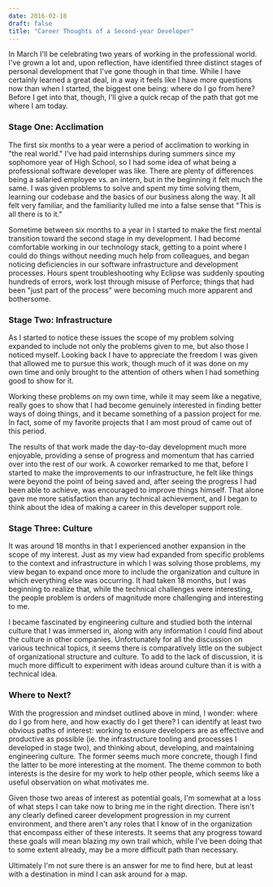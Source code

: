 ```yaml
---
date: 2016-02-18
draft: false
title: "Career Thoughts of a Second-year Developer"
---
```


In March I'll be celebrating two years of working in the professional world. I've grown a lot and, upon reflection, have identified three distinct stages of personal development that I've gone though in that time. While I have certainly learned a great deal, in a way it feels like I have more questions now than when I started, the biggest one being: where do I go from here? Before I get into that, though, I'll give a quick recap of the path that got me where I am today.

<!--more-->

### Stage One: Acclimation
The first six months to a year were a period of acclimation to working in "the real world." I've had paid internships during summers since my sophomore year of High School, so I had some idea of what being a professional software developer was like. There are plenty of differences being a salaried employee vs. an intern, but in the beginning it felt much the same. I was given problems to solve and spent my time solving them, learning our codebase and the basics of our business along the way. It all felt very familiar, and the familiarity lulled me into a false sense that "This is all there is to it."

Sometime between six months to a year in I started to make the first mental transition toward the second stage in my development. I had become comfortable working in our technology stack, getting to a point where I could do things without needing much help from colleagues, and began noticing deficiencies in our software infrastructure and development processes. Hours spent troubleshooting why Eclipse was suddenly spouting hundreds of errors, work lost through misuse of Perforce; things that had been "just part of the process" were becoming much more apparent and bothersome.

### Stage Two: Infrastructure
As I started to notice these issues the scope of my problem solving expanded to include not only the problems given to me, but also those I noticed myself. Looking back I have to appreciate the freedom I was given that allowed me to pursue this work, though much of it was done on my own time and only brought to the attention of others when I had something good to show for it. 

Working these problems on my own time, while it may seem like a negative, really goes to show that I had become genuinely interested in finding better ways of doing things, and it became something of a passion project for me. In fact, some of my favorite projects that I am most proud of came out of this period. 

The results of that work made the day-to-day development much more enjoyable, providing a sense of progress and momentum that has carried over into the rest of our work. A coworker remarked to me that, before I started to make the improvements to our infrastructure, he felt like things were beyond the point of being saved and, after seeing the progress I had been able to achieve, was encouraged to improve things himself. That alone gave me more satisfaction than any technical achievement, and I began to think about the idea of making a career in this developer support role. 

### Stage Three: Culture

It was around 18 months in that I experienced another expansion in the scope of my interest. Just as my view had expanded from specific problems to the context and infrastructure in which I was solving those problems, my view began to expand once more to include the organization and culture in which everything else was occurring. It had taken 18 months, but I was beginning to realize that, while the technical challenges were interesting, the people problem is orders of magnitude more challenging and interesting to me. 

I became fascinated by engineering culture and studied both the internal culture that I was immersed in, along with any information I could find about the culture in other companies. Unfortunately for all the discussion on various technical topics, it seems there is comparatively little on the subject of organizational structure and culture. To add to the lack of discussion, it is much more difficult to experiment with ideas around culture than it is with a technical idea.

### Where to Next?
With the progression and mindset outlined above in mind, I wonder: where do I go from here, and how exactly do I get there? I can identify at least two obvious paths of interest: working to ensure developers are as effective and productive as possible (ie. the infrastructure tooling and processes I developed in stage two), and thinking about, developing, and maintaining engineering culture. The former seems much more concrete, though I find the latter to be more interesting at the moment. The theme common to both interests is the desire for my work to help other people, which seems like a useful observation on what motivates me. 

Given those two areas of interest as potential goals, I'm somewhat at a loss of what steps I can take now to bring me in the right direction. There isn't any clearly defined career development progression in my current environment, and there aren't any roles that I know of in the organization that encompass either of these interests. It seems that any progress toward these goals will mean blazing my own trail which, while I've been doing that to some extent already, may be a more difficult path than necessary. 

Ultimately I'm not sure there is an answer for me to find here, but at least with a destination in mind I can ask around for a map.